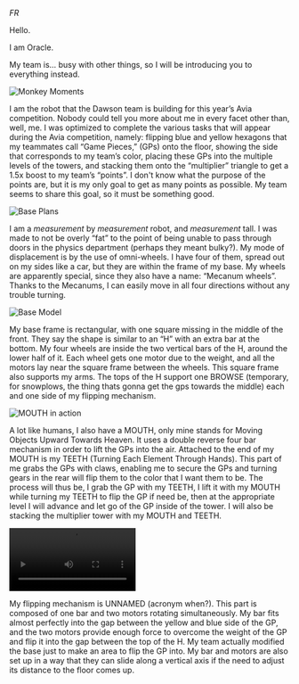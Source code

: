 *FR* 

Hello.

I am Oracle.

My team is… busy with other things, so I will be introducing you to everything instead.

![Monkey Moments](../assets/images/monke/monke1.jpg "We love monkeys")

I am the robot that the Dawson team is building for this year’s Avia competition. Nobody could tell you more about me in every facet other than, well, me. I was optimized to complete the various tasks that will appear during the Avia competition, namely: flipping blue and yellow hexagons that my teammates call “Game Pieces,” (GPs) onto the floor, showing the side that corresponds to my team’s color, placing these GPs into the multiple levels of the towers, and stacking them onto the “multiplier” triangle to get a 1.5x boost to my team’s “points”. I don't know what the purpose of the points are, but it is my only goal to get as many points as possible. My team seems to share this goal, so it must be something good. 

![Base Plans](..\assets\images\base_plans.jpg "Robot base")

I am a *measurement* by *measurement* robot, and *measurement* tall. I was made to not be overly “fat” to the point of being unable to pass through doors in the physics department (perhaps they meant bulky?). My mode of displacement is by the use of omni-wheels. I have four of them, spread out on my sides like a car, but they are within the frame of my base. My wheels are apparently special, since they also have a name: “Mecanum wheels”. Thanks to the Mecanums, I can easily move in all four directions without any trouble turning. 

![Base Model](..\assets\images\base_model.jpg "Robot model")

My base frame is rectangular, with one square missing in the middle of the front. They say the shape is similar to an “H” with an extra bar at the bottom. My four wheels are inside the two vertical bars of the H, around the lower half of it. Each wheel gets one motor due to the weight, and all the motors lay near the square frame between the wheels. This square frame also supports my arms. The tops of the H support one BROWSE (temporary, for snowplows, the thing thats gonna get the gps towards the middle) each and one side of my flipping mechanism. 

![MOUTH in action](..\assets\images\mouth.jpg "The MOUTH in action")

A lot like humans, I also have a MOUTH, only mine stands for Moving Objects Upward Towards Heaven. It uses a double reverse four bar mechanism in order to lift the GPs into the air. Attached to the end of my MOUTH is my TEETH (Turning Each Element Through Hands). This part of me grabs the GPs with claws, enabling me to secure the GPs and turning gears in the rear will flip them to the color that I want them to be. The process will thus be, I grab the GP with my TEETH, I lift it with my MOUTH while turning my TEETH to flip the GP if need be, then at the appropriate level I will advance and let go of the GP inside of the tower. I will also be stacking the multiplier tower with my MOUTH and TEETH. 

<!--<img src="..\assets\images\flippy1.jpg" width="45%">-->
<video width="45%" controls>
    <source src="..\assets\videos\btsVideoFlippyBoi.mov" type="video/mov">
    <source src="..\assets\videos\btsVideoFlippyBoi.mp4" type="video/mp4">
    Your browser does not support the video tag.
</video>

My flipping mechanism is UNNAMED (acronym when?). This part is composed of one bar and two motors rotating simultaneously. My bar fits almost perfectly into the gap between the yellow and blue side of the GP, and the two motors provide enough force to overcome the weight of the GP and flip it into the gap between the top of the H. My team actually modified the base just to make an area to flip the GP into. My bar and motors are also set up in a way that they can slide along a vertical axis if the need to adjust its distance to the floor comes up.


